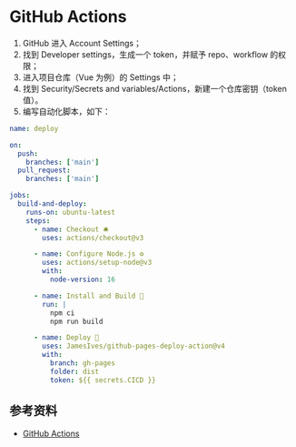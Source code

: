 # GitHub Actions

1. GitHub 进入 Account Settings；
2. 找到 Developer settings，生成一个 token，并赋予 repo、workflow 的权限；
3. 进入项目仓库（Vue 为例）的 Settings 中；
4. 找到 Security/Secrets and variables/Actions，新建一个仓库密钥（token 值）。
5. 编写自动化脚本，如下：

```yml
name: deploy

on:
  push:
    branches: ['main']
  pull_request:
    branches: ['main']

jobs:
  build-and-deploy:
    runs-on: ubuntu-latest
    steps:
      - name: Checkout 🛎️
        uses: actions/checkout@v3

      - name: Configure Node.js ⚙️
        uses: actions/setup-node@v3
        with:
          node-version: 16

      - name: Install and Build 🔧
        run: |
          npm ci
          npm run build

      - name: Deploy 🚀
        uses: JamesIves/github-pages-deploy-action@v4
        with:
          branch: gh-pages
          folder: dist
          token: ${{ secrets.CICD }}
```

## 参考资料

- [GitHub Actions](https://docs.github.com/zh/actions)
